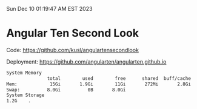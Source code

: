 Sun Dec 10 01:19:47 AM EST 2023

# Angular Ten Second Look

Code: https://github.com/kusl/angulartensecondlook

Deployment: https://github.com/angularten/angularten.github.io

```bash
System Memory
               total        used        free      shared  buff/cache   available
Mem:            15Gi       1.9Gi        11Gi       272Mi       2.8Gi        13Gi
Swap:          8.0Gi          0B       8.0Gi
System Storage
1.2G	.
```
